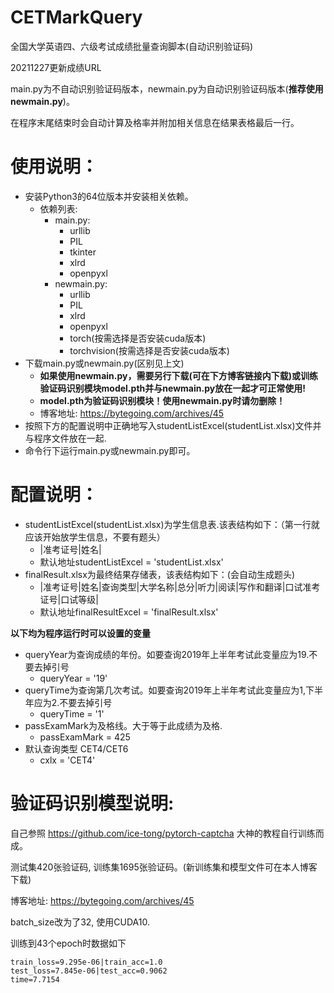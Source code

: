 # CETMarkQuery
全国大学英语四、六级考试成绩批量查询脚本(自动识别验证码)

20211227更新成绩URL

main.py为不自动识别验证码版本，newmain.py为自动识别验证码版本(**推荐使用newmain.py**)。

在程序末尾结束时会自动计算及格率并附加相关信息在结果表格最后一行。

# 使用说明：
- 安装Python3的64位版本并安装相关依赖。
  - 依赖列表:
    - main.py:
      - urllib
      - PIL
      - tkinter
      - xlrd
      - openpyxl
    - newmain.py:
      - urllib
      - PIL
      - xlrd
      - openpyxl
      - torch(按需选择是否安装cuda版本)
      - torchvision(按需选择是否安装cuda版本)
- 下载main.py或newmain.py(区别见上文)
  - **如果使用newmain.py，需要另行下载(可在下方博客链接内下载)或训练验证码识别模块model.pth并与newmain.py放在一起才可正常使用!**
  - **model.pth为验证码识别模块！使用newmain.py时请勿删除！**
  - 博客地址: https://bytegoing.com/archives/45
- 按照下方的配置说明中正确地写入studentListExcel(studentList.xlsx)文件并与程序文件放在一起.
- 命令行下运行main.py或newmain.py即可。

# 配置说明：
- studentListExcel(studentList.xlsx)为学生信息表.该表结构如下：（第一行就应该开始放学生信息，不要有题头）
  - |准考证号|姓名|
  - 默认地址studentListExcel = 'studentList.xlsx'
- finalResult.xlsx为最终结果存储表，该表结构如下：(会自动生成题头)
  - |准考证号|姓名|查询类型|大学名称|总分|听力|阅读|写作和翻译|口试准考证号|口试等级|
  - 默认地址finalResultExcel = 'finalResult.xlsx'
  
**以下均为程序运行时可以设置的变量**
- queryYear为查询成绩的年份。如要查询2019年上半年考试此变量应为19.不要去掉引号
  - queryYear = '19'
- queryTime为查询第几次考试。如要查询2019年上半年考试此变量应为1,下半年应为2.不要去掉引号
  - queryTime = '1'
- passExamMark为及格线。大于等于此成绩为及格.
  - passExamMark = 425
- 默认查询类型 CET4/CET6
  - cxlx = 'CET4'

# 验证码识别模型说明:
自己参照 https://github.com/ice-tong/pytorch-captcha 大神的教程自行训练而成。

测试集420张验证码, 训练集1695张验证码。(新训练集和模型文件可在本人博客下载)

博客地址: https://bytegoing.com/archives/45

batch_size改为了32, 使用CUDA10.

训练到43个epoch时数据如下
```
train_loss=9.295e-06|train_acc=1.0
test_loss=7.845e-06|test_acc=0.9062
time=7.7154
```


